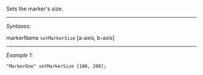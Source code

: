 Sets the marker's size.


---
*Syntaxes:*

markerName `setMarkerSize` [a-axis, b-axis]

---
*Example 1:*

```sqf
"MarkerOne" setMarkerSize [100, 200];
```